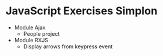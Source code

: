 # JavaScript Exercises Simplon

- Module Ajax
    - People project
- Module RXJS
    - Display arrows from keypress event

